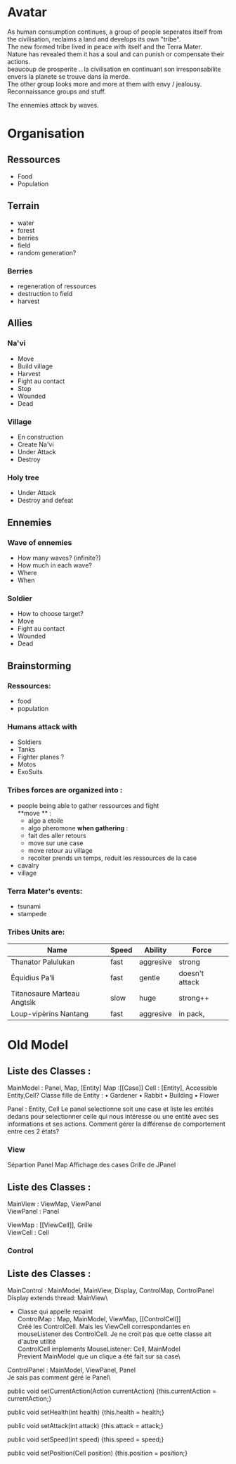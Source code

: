 # Avatar
As human consumption continues, a group of people seperates itself from the civilisation, reclaims a land
and develops its own "tribe".\
The new formed tribe lived in peace with itself and the Terra Mater.\
Nature has revealed them it has a soul and can punish or compensate their actions.\
beaucoup de prosperite .. la civilisation en continuant son irresponsabilite envers la planete se trouve dans la merde.\
The other group looks more and more at them with envy / jealousy.\
Reconnaissance groups and stuff.

The ennemies attack by waves.

# Organisation 

## Ressources
* Food
* Population

## Terrain 
* water
* forest
* berries
* field
* random generation?

### Berries
* regeneration of ressources
* destruction to field
* harvest

## Allies
### Na'vi
* Move
* Build village
* Harvest
* Fight au contact
* Stop
* Wounded
* Dead

### Village
* En construction
* Create Na'vi
* Under Attack
* Destroy

### Holy tree 
* Under Attack
* Destroy and defeat

## Ennemies
### Wave of ennemies
* How many waves? (infinite?)
* How much in each wave?
* Where
* When

### Soldier
* How to choose target?
* Move
* Fight au contact
* Wounded
* Dead




## Brainstorming


### Ressources: 
* food 
* population

### Humans attack with 
* Soldiers
* Tanks
* Fighter planes ?
* Motos
* ExoSuits

### Tribes forces are organized into :
* people being able to gather ressources and fight\
**move ** : 
	* algo a etoile
	* algo pheromone
**when gathering** : 
 	* fait des aller retours
 	* move sur une case
 	* move retour au village
 	* recolter prends un temps, reduit les ressources de la case 
* cavalry
* village


### Terra Mater's events:
* tsunami
* stampede

### Tribes Units are:
Name 						| Speed | Ability 	| Force 
---							|---	|---		|---|
Thanator Palulukan 			| fast 	|aggresive 	| strong
Équidius Pa’li 				| fast 	| gentle 	| doesn't attack
Titanosaure Marteau Angtsìk | slow 	|  huge 	| strong++
Loup-vipèrins Nantang	 	| fast 	| aggresive | in pack, 

#  Old Model

## Liste des Classes :

MainModel : Panel, Map, [Entity]
Map :[[Case]]
Cell : [Entity], Accessible
Entity,Cell?
Classe fille de Entity :
    • Gardener
    • Rabbit
    • Building
    • Flower

Panel : Entity, Cell
    Le panel selectionne soit une case et liste les entités dedans pour selectionner celle qui nous intéresse ou une entité avec ses informations et ses actions. Comment gérer la différense de comportement entre ces 2 états?
### View 
Sépartion Panel Map
Affichage des cases
Grille de JPanel

## Liste des Classes :

MainView : ViewMap, ViewPanel\
ViewPanel : Panel

ViewMap : [[ViewCell]], Grille\
ViewCell : Cell
### Control

## Liste des Classes :

MainControl : MainModel, MainView, Display, ControlMap, ControlPanel\
Display extends thread: MainView\
*   Classe qui appelle repaint \
ControlMap : Map, MainModel, ViewMap, [[ControlCell]]\
    Créé les ControlCell. Mais les ViewCell correspondantes en mouseListener des ControlCell. Je ne croit pas que cette classe ait d'autre utilité\
ControlCell implements MouseListener: Cell, MainModel\
    Previent MainModel que un clique a été fait sur sa case\

ControlPanel : MainModel, ViewPanel, Panel\
    Je sais pas comment géré le Panel\



public void setCurrentAction(Action currentAction) {this.currentAction = currentAction;}

public void setHealth(int health) {this.health = health;}

public void setAttack(int attack) {this.attack = attack;}

public void setSpeed(int speed) {this.speed = speed;}

public void setPosition(Cell position) {this.position = position;}
